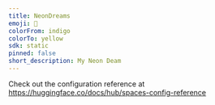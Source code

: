 ```yaml
---
title: NeonDreams
emoji: 🚀
colorFrom: indigo
colorTo: yellow
sdk: static
pinned: false
short_description: My Neon Deam
---
```


Check out the configuration reference at https://huggingface.co/docs/hub/spaces-config-reference
